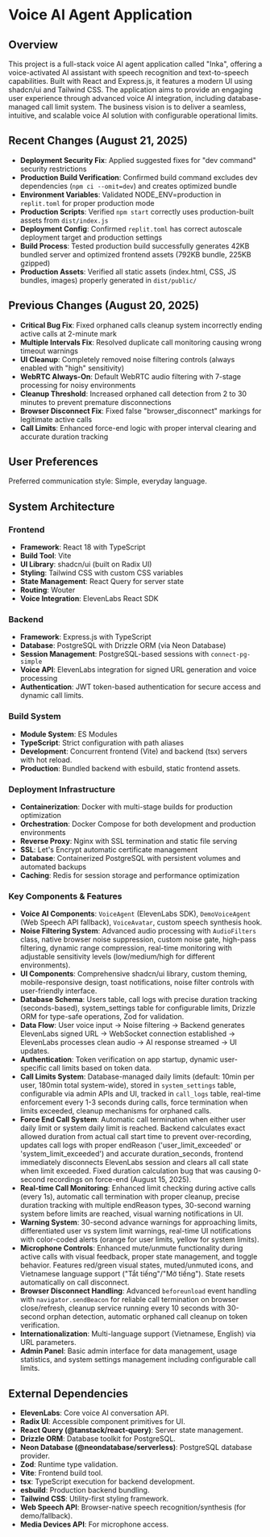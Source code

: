 # Voice AI Agent Application

## Overview
This project is a full-stack voice AI agent application called "Inka", offering a voice-activated AI assistant with speech recognition and text-to-speech capabilities. Built with React and Express.js, it features a modern UI using shadcn/ui and Tailwind CSS. The application aims to provide an engaging user experience through advanced voice AI integration, including database-managed call limit system. The business vision is to deliver a seamless, intuitive, and scalable voice AI solution with configurable operational limits.

## Recent Changes (August 21, 2025)
- **Deployment Security Fix**: Applied suggested fixes for "dev command" security restrictions
- **Production Build Verification**: Confirmed build command excludes dev dependencies (`npm ci --omit=dev`) and creates optimized bundle
- **Environment Variables**: Validated NODE_ENV=production in `replit.toml` for proper production mode
- **Production Scripts**: Verified `npm start` correctly uses production-built assets from `dist/index.js`
- **Deployment Config**: Confirmed `replit.toml` has correct autoscale deployment target and production settings
- **Build Process**: Tested production build successfully generates 42KB bundled server and optimized frontend assets (792KB bundle, 225KB gzipped)
- **Production Assets**: Verified all static assets (index.html, CSS, JS bundles, images) properly generated in `dist/public/`

## Previous Changes (August 20, 2025)
- **Critical Bug Fix**: Fixed orphaned calls cleanup system incorrectly ending active calls at 2-minute mark
- **Multiple Intervals Fix**: Resolved duplicate call monitoring causing wrong timeout warnings  
- **UI Cleanup**: Completely removed noise filtering controls (always enabled with "high" sensitivity)
- **WebRTC Always-On**: Default WebRTC audio filtering with 7-stage processing for noisy environments
- **Cleanup Threshold**: Increased orphaned call detection from 2 to 30 minutes to prevent premature disconnections
- **Browser Disconnect Fix**: Fixed false "browser_disconnect" markings for legitimate active calls
- **Call Limits**: Enhanced force-end logic with proper interval clearing and accurate duration tracking

## User Preferences
Preferred communication style: Simple, everyday language.

## System Architecture

### Frontend
- **Framework**: React 18 with TypeScript
- **Build Tool**: Vite
- **UI Library**: shadcn/ui (built on Radix UI)
- **Styling**: Tailwind CSS with custom CSS variables
- **State Management**: React Query for server state
- **Routing**: Wouter
- **Voice Integration**: ElevenLabs React SDK

### Backend
- **Framework**: Express.js with TypeScript
- **Database**: PostgreSQL with Drizzle ORM (via Neon Database)
- **Session Management**: PostgreSQL-based sessions with `connect-pg-simple`
- **Voice API**: ElevenLabs integration for signed URL generation and voice processing
- **Authentication**: JWT token-based authentication for secure access and dynamic call limits.

### Build System
- **Module System**: ES Modules
- **TypeScript**: Strict configuration with path aliases
- **Development**: Concurrent frontend (Vite) and backend (tsx) servers with hot reload.
- **Production**: Bundled backend with esbuild, static frontend assets.

### Deployment Infrastructure
- **Containerization**: Docker with multi-stage builds for production optimization
- **Orchestration**: Docker Compose for both development and production environments
- **Reverse Proxy**: Nginx with SSL termination and static file serving
- **SSL**: Let's Encrypt automatic certificate management
- **Database**: Containerized PostgreSQL with persistent volumes and automated backups
- **Caching**: Redis for session storage and performance optimization

### Key Components & Features
- **Voice AI Components**: `VoiceAgent` (ElevenLabs SDK), `DemoVoiceAgent` (Web Speech API fallback), `VoiceAvatar`, custom speech synthesis hook.
- **Noise Filtering System**: Advanced audio processing with `AudioFilters` class, native browser noise suppression, custom noise gate, high-pass filtering, dynamic range compression, real-time monitoring with adjustable sensitivity levels (low/medium/high for different environments).
- **UI Components**: Comprehensive shadcn/ui library, custom theming, mobile-responsive design, toast notifications, noise filter controls with user-friendly interface.
- **Database Schema**: Users table, call logs with precise duration tracking (seconds-based), system_settings table for configurable limits, Drizzle ORM for type-safe operations, Zod for validation.
- **Data Flow**: User voice input -> Noise filtering -> Backend generates ElevenLabs signed URL -> WebSocket connection established -> ElevenLabs processes clean audio -> AI response streamed -> UI updates.
- **Authentication**: Token verification on app startup, dynamic user-specific call limits based on token data.
- **Call Limits System**: Database-managed daily limits (default: 10min per user, 180min total system-wide), stored in `system_settings` table, configurable via admin APIs and UI, tracked in `call_logs` table, real-time enforcement every 1-3 seconds during calls, force termination when limits exceeded, cleanup mechanisms for orphaned calls.
- **Force End Call System**: Automatic call termination when either user daily limit or system daily limit is reached. Backend calculates exact allowed duration from actual call start time to prevent over-recording, updates call logs with proper endReason ('user_limit_exceeded' or 'system_limit_exceeded') and accurate duration_seconds, frontend immediately disconnects ElevenLabs session and clears all call state when limit exceeded. Fixed duration calculation bug that was causing 0-second recordings on force-end (August 15, 2025).
- **Real-time Call Monitoring**: Enhanced limit checking during active calls (every 1s), automatic call termination with proper cleanup, precise duration tracking with multiple endReason types, 30-second warning system before limits are reached, visual warning notifications in UI.
- **Warning System**: 30-second advance warnings for approaching limits, differentiated user vs system limit warnings, real-time UI notifications with color-coded alerts (orange for user limits, yellow for system limits).
- **Microphone Controls**: Enhanced mute/unmute functionality during active calls with visual feedback, proper state management, and toggle behavior. Features red/green visual states, muted/unmuted icons, and Vietnamese language support ("Tắt tiếng"/"Mở tiếng"). State resets automatically on call disconnect.
- **Browser Disconnect Handling**: Advanced `beforeunload` event handling with `navigator.sendBeacon` for reliable call termination on browser close/refresh, cleanup service running every 10 seconds with 30-second orphan detection, automatic orphaned call cleanup on token verification.
- **Internationalization**: Multi-language support (Vietnamese, English) via URL parameters.
- **Admin Panel**: Basic admin interface for data management, usage statistics, and system settings management including configurable call limits.

## External Dependencies

- **ElevenLabs**: Core voice AI conversation API.
- **Radix UI**: Accessible component primitives for UI.
- **React Query (@tanstack/react-query)**: Server state management.
- **Drizzle ORM**: Database toolkit for PostgreSQL.
- **Neon Database (@neondatabase/serverless)**: PostgreSQL database provider.
- **Zod**: Runtime type validation.
- **Vite**: Frontend build tool.
- **tsx**: TypeScript execution for backend development.
- **esbuild**: Production backend bundling.
- **Tailwind CSS**: Utility-first styling framework.
- **Web Speech API**: Browser-native speech recognition/synthesis (for demo/fallback).
- **Media Devices API**: For microphone access.